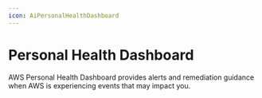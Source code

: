 ```yaml
---
icon: AiPersonalHealthDashboard
---
```

# Personal Health Dashboard
AWS Personal Health Dashboard provides alerts and remediation guidance when AWS is experiencing events that may impact you.